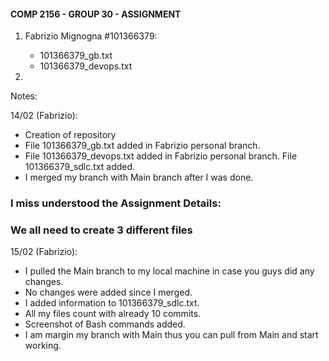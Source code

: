 #### COMP 2156 - GROUP 30 - ASSIGNMENT

1) Fabrizio Mignogna #101366379:
    - 101366379_gb.txt
    - 101366379_devops.txt

2) 


Notes:

14/02 (Fabrizio): 
- Creation of repository
- File 101366379_gb.txt added in Fabrizio personal branch.
- File 101366379_devops.txt added in Fabrizio personal branch.
File 101366379_sdlc.txt added.
- I merged my branch with Main branch after I was done. 
### I miss understood the Assignment Details:
### We all need to create 3 different files

15/02 (Fabrizio):
- I pulled the Main branch to my local machine in case you guys did any changes.
- No changes were added since I merged.
- I added information to 101366379_sdlc.txt.
- All my files count with already 10 commits.
- Screenshot of Bash commands added.
- I am margin my branch with Main thus you can pull from Main and start working.
